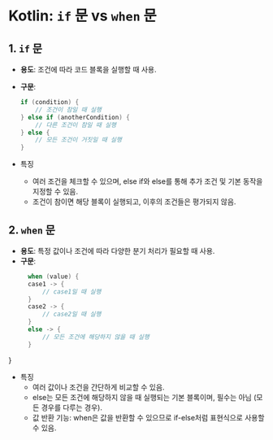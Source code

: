 # Kotlin: `if` 문 vs `when` 문

## 1. `if` 문

- **용도**: 조건에 따라 코드 블록을 실행할 때 사용.
- **구문**:
  ```kotlin
  if (condition) {
      // 조건이 참일 때 실행
  } else if (anotherCondition) {
      // 다른 조건이 참일 때 실행
  } else {
      // 모든 조건이 거짓일 때 실행
  }

- 특징

  - 여러 조건을 체크할 수 있으며, else if와 else를 통해 추가 조건 및 기본 동작을 지정할 수 있음.
  - 조건이 참이면 해당 블록이 실행되고, 이후의 조건들은 평가되지 않음.

## 2. `when` 문

- **용도**: 특정 값이나 조건에 따라 다양한 분기 처리가 필요할 때 사용.
- **구문**:
  ```kotlin
    when (value) {
    case1 -> {
        // case1일 때 실행
    }
    case2 -> {
        // case2일 때 실행
    }
    else -> {
        // 모든 조건에 해당하지 않을 때 실행
    }
}
- 특징
  - 여러 값이나 조건을 간단하게 비교할 수 있음.
  - else는 모든 조건에 해당하지 않을 때 실행되는 기본 블록이며, 필수는 아님 (모든 경우를 다루는 경우).
  - 값 반환 기능: when은 값을 반환할 수 있으므로 if-else처럼 표현식으로 사용할 수 있음.